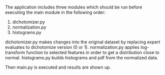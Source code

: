 The application includes three modules which should be run before executing the main module in the following order:
1. dichotomizer.py
2. normalization.py
3. histograms.py

dichotomizer.py makes changes into the original dataset by replacing expert evaluates to dichotomize version (0 or 1).
normalization.py applies log-transform function to selected features in order to get a distribution close to normal.
histograms.py builds histograms and pdf from the normalized data.

Then main.py is executed and results are shown up.